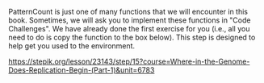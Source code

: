 PatternCount is just one of many functions that we will encounter in this book. Sometimes, we will ask you to implement these functions in "Code Challenges". We have already done the first exercise for you (i.e., all you need to do is copy the function to the box below). This step is designed to help get you used to the environment.


https://stepik.org/lesson/23143/step/15?course=Where-in-the-Genome-Does-Replication-Begin-(Part-1)&unit=6783